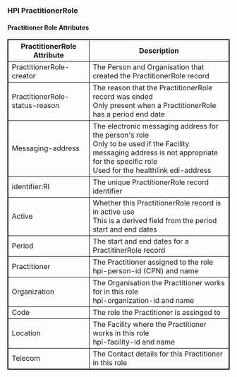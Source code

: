 
### HPI PractitionerRole

<h4>Practitioner Role Attributes</h4>
<table>
<style>
table, th, td {
  border: 1px solid black;
  border-collapse: collapse;
}
</style>
<tr><th>PractitionerRole Attribute</th>
<th>Description</th></tr>

<tr>
<td>PractitionerRole-creator</td>
<td>The Person and Organisation that created the PractitionerRole record</td>
</tr>

<tr>
<td>PractitionerRole-status-reason</td>
<td>The reason that the PractitionerRole record was ended <br /> Only present when a PractitionerRole has a period end date</td>
</tr>

<tr>
<td>Messaging-address</td>
<td>The electronic messaging address for the person's role <br /> Only to be used if the Facility messaging address is not appropriate for the specific role <br> Used for the healthlink edi-address</td>
</tr>

<tr>
<td>identifier:RI</td>
<td>The unique PractitionerRole record identifier</td>
</tr>

<tr>
<td>Active</td>
<td>Whether this PractitionerRole record is in active use <br /> This is a derived field from the period start and end dates</td>
</tr>

<tr>
<td>Period</td>
<td>The start and end dates for a PractitinerRole record</td>
</tr>

<tr>
<td>Practitioner</td>
<td>The Practitioner assigned to the role <br /> hpi-person-id (CPN) and name</td>
</tr>

<tr>
<td>Organization</td>
<td>The Organisation the Practitioner works for in this role <br /> hpi-organization-id and name </td>
</tr>

<tr>
<td>Code</td>
<td>The role the Practitioner is assinged to</td>
</tr>

<tr>
<td>Location</td>
<td>The Facility where the Practitioner works in this role <br /> hpi-facility-id and name </td>
</tr>

<tr>
<td>Telecom</td>
<td>The Contact details for this Practitioner in this role</td>
</tr>
</table>
